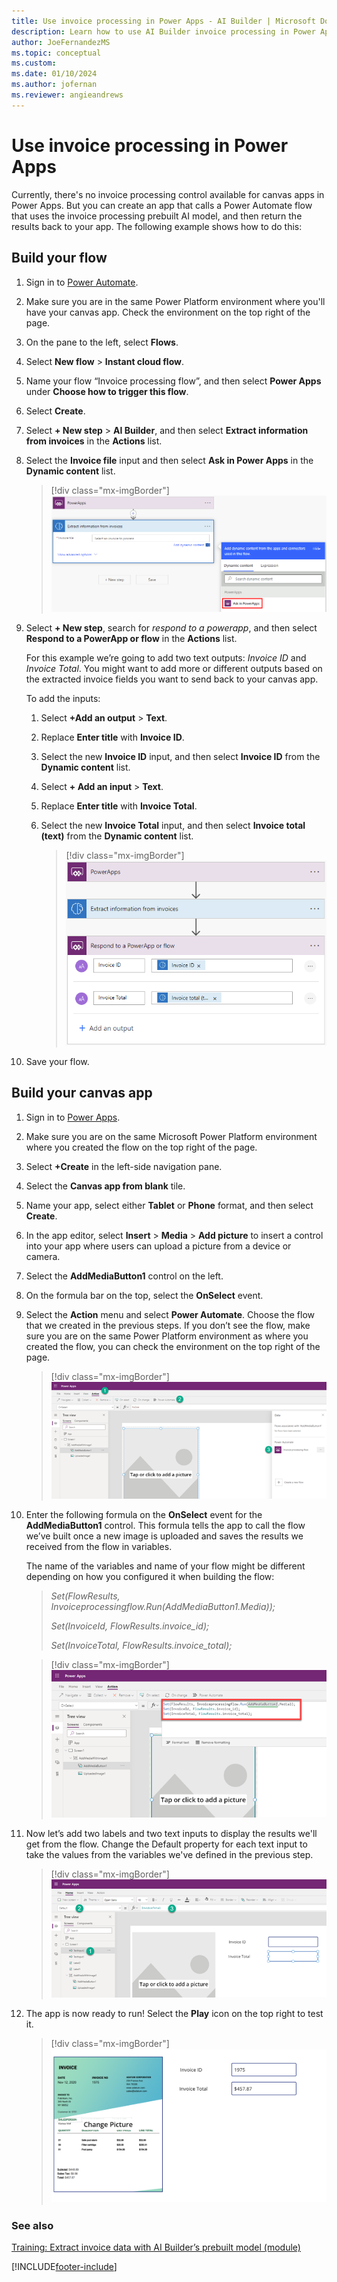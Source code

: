 ```yaml
---
title: Use invoice processing in Power Apps - AI Builder | Microsoft Docs
description: Learn how to use AI Builder invoice processing in Power Apps.
author: JoeFernandezMS
ms.topic: conceptual
ms.custom: 
ms.date: 01/10/2024
ms.author: jofernan
ms.reviewer: angieandrews
---
```


# Use invoice processing in Power Apps

Currently, there's no invoice processing control available for canvas apps in Power Apps. But you can create an app that calls a Power Automate flow that uses the invoice processing prebuilt AI model, and then return the results back to your app. The following example shows how to do this:

## Build your flow

1. Sign in to [Power Automate](https://flow.microsoft.com).

1. Make sure you are in the same Power Platform environment where you'll have your canvas app. Check the environment on the top right of the page.

1. On the pane to the left, select **Flows**.

1. Select **New flow** > **Instant cloud flow**.

1. Name your flow “Invoice processing flow”, and then select **Power Apps** under **Choose how to trigger this flow**.

1. Select **Create**.

1. Select **+ New step** > **AI Builder**, and then select **Extract information from invoices** in the **Actions** list.

1. Select the **Invoice file** input and then select **Ask in Power Apps** in the **Dynamic content** list.

   > [!div class="mx-imgBorder"]
   > ![Process and save information.](media/flow-process-and-save.png "Choose dynamic content")

1. Select **+ New step**, search for *respond to a powerapp*, and then select **Respond to a PowerApp or flow** in the **Actions** list.

   For this example we’re going to add two text outputs: *Invoice ID* and *Invoice Total*. You might want to add more or different outputs based on the extracted invoice fields you want to send back to your canvas app.

   To add the inputs:

   1. Select **+Add an output** > **Text**. 

   1. Replace **Enter title** with **Invoice ID**.

   1. Select the new **Invoice ID** input, and then select **Invoice ID** from the **Dynamic content** list.

   1. Select **+ Add an input** > **Text**.

   1. Replace **Enter title** with **Invoice Total**.

   1. Select the new **Invoice Total** input, and then select **Invoice total (text)** from the **Dynamic content** list.

      > [!div class="mx-imgBorder"]
      > ![Respond to a Power App tile.](media/flow-respond-to-power-app.png "Configure the 'Respond to Power App' screen")

1. Save your flow.

## Build your canvas app

1. Sign in to [Power Apps](https://make.powerapps.com/). 
1. Make sure you are on the same Microsoft Power Platform environment where you created the flow on the top right of the page. 
1. Select **+Create** in the left-side navigation pane.
1. Select the **Canvas app from blank** tile. 
1. Name your app, select either **Tablet** or **Phone** format, and then select **Create**.
1. In the app editor, select **Insert** > **Media** > **Add picture** to insert a control into your app where users can upload a picture from a device or camera.
1. Select the **AddMediaButton1** control on the left. 
1. On the formula bar on the top, select the **OnSelect** event.


1. Select the **Action** menu and select **Power Automate**. Choose the flow that we created in the previous steps. If you don’t see the flow, make sure you are on the same Power Platform environment as where you created the flow, you can check the environment on the top right of the page.
   > [!div class="mx-imgBorder"]
   > ![Action menu.](media/canvas-app-action-menu.png "Select the 'Action' menu")

1. Enter the following formula on the **OnSelect** event for the **AddMediaButton1** control. This formula tells the app to call the flow we’ve built once a new image is uploaded and saves the results we received from the flow in variables.

   The name of the variables and name of your flow might be different depending on how you configured it when building the flow:

   > *Set(FlowResults, Invoiceprocessingflow.Run(AddMediaButton1.Media));*
   >
   > *Set(InvoiceId, FlowResults.invoice_id);*
   >
   > *Set(InvoiceTotal, FlowResults.invoice_total);*

   > [!div class="mx-imgBorder"]
   > ![Formula menu.](media/canvas-app-formula.png "Enter the formula")

1. Now let’s add two labels and two text inputs to display the results we'll get from the flow. Change the Default property for each text input to take the values from the variables we've defined in the previous step.
   > [!div class="mx-imgBorder"]
   > ![Add labels and text inputs.](media/canvas-app-add-labels.png "Add two labels and two text inputs")

1. The app is now ready to run! Select the **Play** icon on the top right to test it.
   > [!div class="mx-imgBorder"]
   > ![Finished app.](media/canvas-app-done.png "Finished app screen")

### See also

[Training: Extract invoice data with AI Builder’s prebuilt model (module)](/training/modules/ai-builder-invoice-processing/) 

[!INCLUDE[footer-include](includes/footer-banner.md)]
